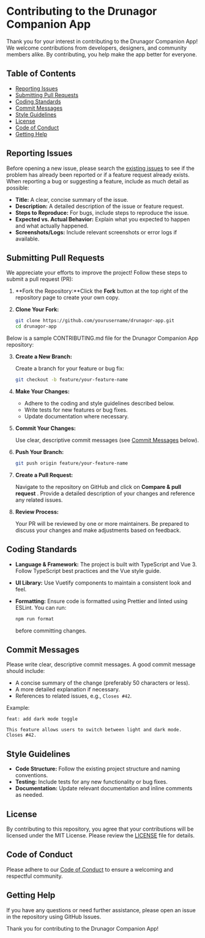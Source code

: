 # Contributing to the Drunagor Companion App

Thank you for your interest in contributing to the Drunagor Companion App! We welcome contributions from developers, designers, and community members alike. By contributing, you help make the app better for everyone.

## Table of Contents

- [Reporting Issues](#reporting-issues)
- [Submitting Pull Requests](#submitting-pull-requests)
- [Coding Standards](#coding-standards)
- [Commit Messages](#commit-messages)
- [Style Guidelines](#style-guidelines)
- [License](#license)
- [Code of Conduct](#code-of-conduct)
- [Getting Help](#getting-help)

## Reporting Issues

Before opening a new issue, please search the [existing issues](https://github.com/yourusername/drunagor-app/issues) to see if the problem has already been reported or if a feature request already exists. When reporting a bug or suggesting a feature, include as much detail as possible:

- **Title:** A clear, concise summary of the issue.
- **Description:** A detailed description of the issue or feature request.
- **Steps to Reproduce:** For bugs, include steps to reproduce the issue.
- **Expected vs. Actual Behavior:** Explain what you expected to happen and what actually happened.
- **Screenshots/Logs:** Include relevant screenshots or error logs if available.

## Submitting Pull Requests

We appreciate your efforts to improve the project! Follow these steps to submit a pull request (PR):

1. **Fork the Repository:**Click the **Fork** button at the top right of the repository page to create your own copy.
2. **Clone Your Fork:**

   ```bash
   git clone https://github.com/yourusername/drunagor-app.git
   cd drunagor-app
   ```

Below is a sample CONTRIBUTING.md file for the Drunagor Companion App repository:

3. **Create a New Branch:**

   Create a branch for your feature or bug fix:

   ```bash
   git checkout -b feature/your-feature-name
   ```
4. **Make Your Changes:**

   * Adhere to the coding and style guidelines described below.
   * Write tests for new features or bug fixes.
   * Update documentation where necessary.
5. **Commit Your Changes:**

   Use clear, descriptive commit messages (see [Commit Messages](https://chatgpt.com/g/g-p-67ab5cf691a081919341b038324d2d7c-drunagor/c/67bb74d8-ecbc-800a-a1f9-b458fcc9bd2c#commit-messages) below).
6. **Push Your Branch:**

   ```bash
   git push origin feature/your-feature-name
   ```
7. **Create a Pull Request:**

   Navigate to the repository on GitHub and click on  **Compare & pull request** . Provide a detailed description of your changes and reference any related issues.
8. **Review Process:**

   Your PR will be reviewed by one or more maintainers. Be prepared to discuss your changes and make adjustments based on feedback.

## Coding Standards

* **Language & Framework:** The project is built with TypeScript and Vue 3. Follow TypeScript best practices and the Vue style guide.
* **UI Library:** Use Vuetify components to maintain a consistent look and feel.
* **Formatting:** Ensure code is formatted using Prettier and linted using ESLint. You can run:

  ```bash
  npm run format
  ```

  before committing changes.

## Commit Messages

Please write clear, descriptive commit messages. A good commit message should include:

* A concise summary of the change (preferably 50 characters or less).
* A more detailed explanation if necessary.
* References to related issues, e.g., `Closes #42`.

Example:

```
feat: add dark mode toggle

This feature allows users to switch between light and dark mode.
Closes #42.
```

## Style Guidelines

* **Code Structure:** Follow the existing project structure and naming conventions.
* **Testing:** Include tests for any new functionality or bug fixes.
* **Documentation:** Update relevant documentation and inline comments as needed.

## License

By contributing to this repository, you agree that your contributions will be licensed under the MIT License. Please review the [LICENSE](https://chatgpt.com/g/g-p-67ab5cf691a081919341b038324d2d7c-drunagor/c/LICENSE) file for details.

## Code of Conduct

Please adhere to our [Code of Conduct](https://chatgpt.com/g/g-p-67ab5cf691a081919341b038324d2d7c-drunagor/c/CODE_OF_CONDUCT.md) to ensure a welcoming and respectful community.

## Getting Help

If you have any questions or need further assistance, please open an issue in the repository using GitHub Issues.

Thank you for contributing to the Drunagor Companion App!
